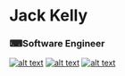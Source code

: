 # Jack Kelly
### ⌨Software Engineer

<!-- Please don't remove this: Grab your social icons from https://github.com/carlsednaoui/gitsocial -->

[![alt text][2.1]][2]
[![alt text][6.1]][6]
[![alt text][7.1]][7]

[2.1]: https://i.ibb.co/QK8dtS1/dev-to-small.png (twitter icon with padding)
[6.1]: http://i.imgur.com/0o48UoR.png (github icon with padding)
[7.1]: https://i.ibb.co/98Q1DBY/0o48UoR.png (linkedin icon with padding)



[2]: https://dev.to/jackrkelly
[6]: https://github.com/JackRKelly
[7]: https://www.linkedin.com/in/jackkelly4/

<!-- Please don't remove this: Grab your social icons from https://github.com/carlsednaoui/gitsocial -->
